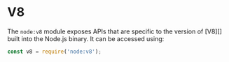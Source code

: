 # V8

<!--introduced_in=v4.0.0-->

<!-- source_link=lib/v8.js -->

The `node:v8` module exposes APIs that are specific to the version of [V8][]
built into the Node.js binary. It can be accessed using:

```js
const v8 = require('node:v8');
```
